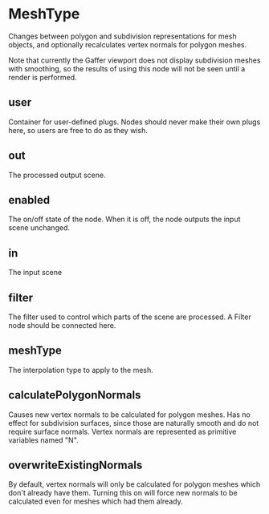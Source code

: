 # MeshType

Changes between polygon and subdivision representations
for mesh objects, and optionally recalculates vertex
normals for polygon meshes.

Note that currently the Gaffer viewport does not display
subdivision meshes with smoothing, so the results of using
this node will not be seen until a render is performed.

## user

 Container for user-defined plugs. Nodes
should never make their own plugs here,
so users are free to do as they wish.

## out

 The processed output scene.

## enabled

 The on/off state of the node. When it is off, the node outputs the input scene unchanged.

## in

 The input scene

## filter

 The filter used to control which parts of the scene are
processed. A Filter node should be connected here.

## meshType

 The interpolation type to apply to the mesh.

## calculatePolygonNormals

 Causes new vertex normals to be calculated for
polygon meshes. Has no effect for subdivision
surfaces, since those are naturally smooth and do
not require surface normals. Vertex normals are
represented as primitive variables named "N".

## overwriteExistingNormals

 By default, vertex normals will only be calculated for
polygon meshes which don't already have them. Turning
this on will force new normals to be calculated even for
meshes which had them already.

